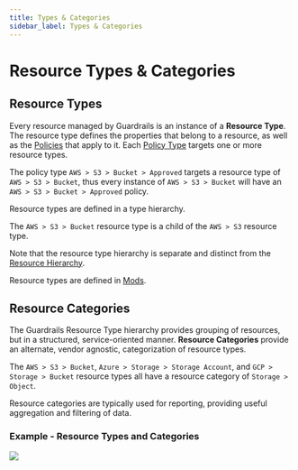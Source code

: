 ```yaml
---
title: Types & Categories
sidebar_label: Types & Categories
---
```


# Resource Types & Categories

## Resource Types

Every resource managed by Guardrails is an instance of a **Resource Type**. The
resource type defines the properties that belong to a resource, as well as the
[Policies](concepts/policies) that apply to it. Each
[Policy Type](concepts/policies/types-categories#policy-types) targets one or
more resource types.

<div className="example"> The policy type <code>AWS > S3 > Bucket > Approved</code> targets a resource type of <code>AWS > S3 > Bucket</code>, thus every instance of <code>AWS > S3 > Bucket</code> will have an <code>AWS > S3 > Bucket > Approved</code> policy.
</div>

Resource types are defined in a type hierarchy.

<div className="example"> The <code>AWS > S3 > Bucket</code> resource type is a child of the <code>AWS > S3</code> resource type.
</div>

Note that the resource type hierarchy is separate and distinct from the
[Resource Hierarchy](/guardrails/docs/concepts/resources/hierarchy).

Resource types are defined in [Mods](https://hub.guardrails.turbot.com/#mods).

## Resource Categories

The Guardrails Resource Type hierarchy provides grouping of resources, but in a
structured, service-oriented manner. **Resource Categories** provide an
alternate, vendor agnostic, categorization of resource types.

<div className="example"> The <code>AWS > S3 > Bucket</code>, <code>Azure > Storage > Storage Account</code>, and <code>GCP > Storage > Bucket</code> resource types all have a resource category of <code>Storage > Object</code>.
</div>

Resource categories are typically used for reporting, providing useful
aggregation and filtering of data.

### Example - Resource Types and Categories

![](/images/docs/guardrails/resource_types_categories-ex.png)
